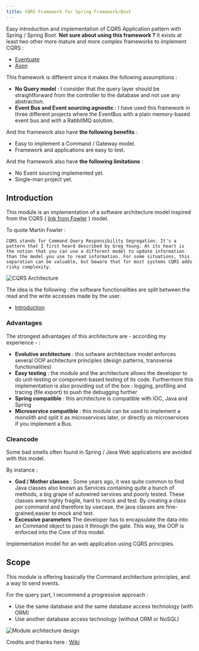 ```yaml
---
title: CQRS Framework for Spring Framework/Boot
---
```


Easy introduction and implementation of CQRS Application pattern with Spring  / Spring Boot. **Not sure about using this framework ?** It exists at least two other more mature and more complex frameworks to implement CQRS :

* [Eventuate](https://eventuate.io/)
* [Axon](https://axoniq.io/) 

This framework is different since it makes the following assumptions :

* **No Query model** : I consider that the query layer should be straightforward from the controller to the database and not use any abstraction.
* **Event Bus and Event sourcing agnostic** : I have used this framework in three different projects where the EventBus with a plain memory-based event bus and with a RabbitMQ solution.

And the framework also have **the following benefits** :

* Easy to implement a Command / Gateway model.
* Framework and applications are easy to test.


And the framework also have **the following limitations** :

* No Event sourcing implemented yet.
* Single-man project yet.


## Introduction


This module is an implementation of a software architecture model inspired from the CQRS ( [link from Fowler](https://martinfowler.com/bliki/CQRS.html) ) model.

To quote Martin Fowler :

```
CQRS stands for Command Query Responsibility Segregation. It's a pattern that I first heard described by Greg Young. At its heart is the notion that you can use a different model to update information than the model you use to read information. For some situations, this separation can be valuable, but beware that for most systems CQRS adds risky complexity.
```

![CQRS Architecture](https://martinfowler.com/bliki/images/cqrs/cqrs.png)

The idea is the following : the software functionalities are split between the read and the write accesses made by the user.


* [Introduction](/introduction) 


### Advantages

The strongest advantages of this architecture are - according my experience - :

* **Evolutive architecture** : this sofware architecture model enforces several OOP architecture principles (design patterns, transverse functionalities)
* **Easy testing** : the module and the architecture allows the developer to do unit-testing or component-based testing of its code. Furthermore this implementation is also providing out of the box : logging, profiling and tracing (file export) to push the debugging further
* **Spring compatible** : this architecture is compatible with IOC, Java and Spring
* **Microservice compatible** : this module can be used to implement a monolith and split it as microservices later, or directly as microservices if you implement a Bus.

### Cleancode

Some bad smells often found in Spring / Java 
Web applications are avoided with this model.

By instance : 
* **God / Mother classes** : Some years ago, it was quite common to find Java classes also known as Services containing quite a bunch of methods, a big grape of autowired services and poorly tested. These classes were highly fragile, hard to mock and test. By creating a class per command and therefore by usecase, the java classes are fine-grained,easier to mock and test.
* **Excessive parameters** The developer has to encapsulate the data into an Command object to pass it through the gate. This way, the OOP is enforced into the Core of this model.

Implementation model for an web application using CQRS principles.

## Scope

This module is offering basically the Command architecture principles, and a way to send events.

For the query part, I recommend a progressive approach :

- Use the same database and the same database access technology (with ORM)
- Use another database access technology (without ORM or NoSQL)

![Module architecture design](schema.png)


Credits and thanks here : [Wiki](https://github.com/sleroy/spring-cqrs-arch/wiki/References-and-Credits)
